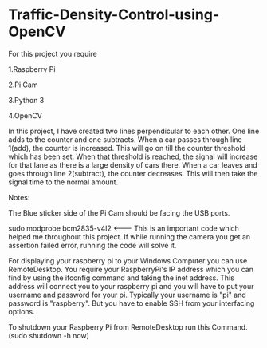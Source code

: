 # Traffic-Density-Control-using-OpenCV

For this project you require

1.Raspberry Pi

2.Pi Cam

3.Python 3

4.OpenCV

In this project, I have created two lines perpendicular to each other. One line adds to the counter and one subtracts. When a car passes through line 1(add), the counter is increased. This will go on till the counter threshold which has been set. When that threshold is reached, the signal will increase for that lane as there is a large density of cars there. When a car leaves and goes through line 2(subtract), the counter decreases. This will then take the signal time to the normal amount.

Notes:

The Blue sticker side of the Pi Cam should be facing the USB ports.

sudo modprobe bcm2835-v4l2 <--- This is an important code which helped me throughout this project. If while running the camera you get an assertion failed error, running the code will solve it.

For displaying your raspberry pi to your Windows Computer you can use RemoteDesktop. You require your RaspberryPi's IP address which you can find by using the ifconfig command and taking the inet address. This address will connect you to your raspberry pi and you will have to put your username and password for your pi. Typically your username is "pi" and password is "raspberry". But you have to enable SSH from your interfacing options.

To shutdown your Raspberry Pi from RemoteDesktop run this Command. (sudo shutdown -h now)
